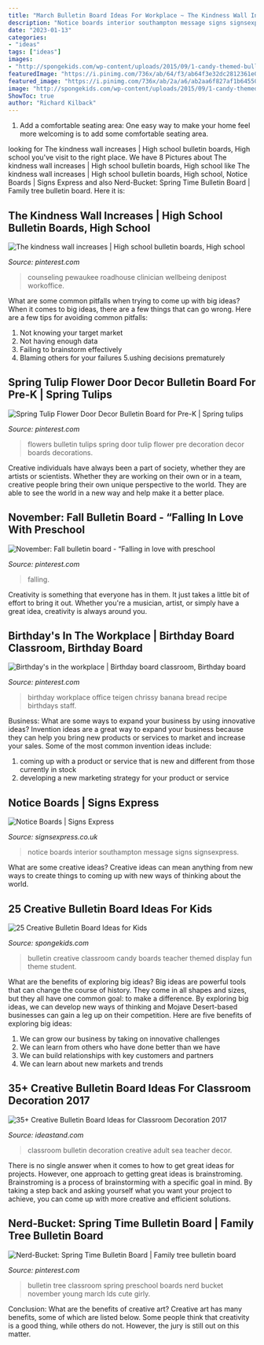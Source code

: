 ```yaml
---
title: "March Bulletin Board Ideas For Workplace ~ The Kindness Wall Increases"
description: "Notice boards interior southampton message signs signsexpress"
date: "2023-01-13"
categories:
- "ideas"
tags: ["ideas"]
images:
- "http://spongekids.com/wp-content/uploads/2015/09/1-candy-themed-bulletin-board.jpg"
featuredImage: "https://i.pinimg.com/736x/ab/64/f3/ab64f3e32dc2812361e03023e0e4492e.jpg"
featured_image: "https://i.pinimg.com/736x/ab/2a/a6/ab2aa6f827af1b64550e0ed4c7ca9092--bulletin-board-tree-march-bulletin-board-ideas.jpg"
image: "http://spongekids.com/wp-content/uploads/2015/09/1-candy-themed-bulletin-board.jpg"
ShowToc: true
author: "Richard Kilback"
---
```



1. Add a comfortable seating area: One easy way to make your home feel more welcoming is to add some comfortable seating area.

	

		
looking for The kindness wall increases | High school bulletin boards, High school you've visit to the right place. We have 8 Pictures about The kindness wall increases | High school bulletin boards, High school like The kindness wall increases | High school bulletin boards, High school, Notice Boards | Signs Express and also Nerd-Bucket: Spring Time Bulletin Board | Family tree bulletin board. Here it is:
		
    
## The Kindness Wall Increases | High School Bulletin Boards, High School

<img loading=lazy src="https://i.pinimg.com/736x/56/5d/0c/565d0c010a75b0e6ccdcbcff1d2f71e5.jpg" onerror="this.onerror=null;this.src='https://tse4.mm.bing.net/th?id=OIP.WTMkmGPi8Q2nGtiMRcdZSAHaJ4&amp;pid=15.1';" alt="The kindness wall increases | High school bulletin boards, High school">

_Source: pinterest.com_

>counseling pewaukee roadhouse clinician wellbeing denipost workoffice. 

	

What are some common pitfalls when trying to come up with big ideas?
When it comes to big ideas, there are a few things that can go wrong. Here are a few tips for avoiding common pitfalls: 
1. Not knowing your target market 
2. Not having enough data 
3. Failing to brainstorm effectively 
4. Blaming others for your failures 
5.ushing decisions prematurely 

    
## Spring Tulip Flower Door Decor Bulletin Board For Pre-K | Spring Tulips

<img loading=lazy src="https://i.pinimg.com/736x/4c/3b/d2/4c3bd2c73fa101fae586f5407cb38fb1--tulips-flowers-bulletin-boards.jpg" onerror="this.onerror=null;this.src='https://tse2.mm.bing.net/th?id=OIP.zzFMA6jsCGGtv9GVDgilXAHaJQ&amp;pid=15.1';" alt="Spring Tulip Flower Door Decor Bulletin Board for Pre-K | Spring tulips">

_Source: pinterest.com_

>flowers bulletin tulips spring door tulip flower pre decoration decor boards decorations. 

	

Creative individuals have always been a part of society, whether they are artists or scientists. Whether they are working on their own or in a team, creative people bring their own unique perspective to the world. They are able to see the world in a new way and help make it a better place.

    
## November: Fall Bulletin Board - “Falling In Love With Preschool

<img loading=lazy src="https://i.pinimg.com/736x/ab/64/f3/ab64f3e32dc2812361e03023e0e4492e.jpg" onerror="this.onerror=null;this.src='https://tse3.mm.bing.net/th?id=OIP.kDQ3ccSIeDQLmt4Koek3cAHaFj&amp;pid=15.1';" alt="November: Fall bulletin board - “Falling in love with preschool">

_Source: pinterest.com_

>falling. 

	

Creativity is something that everyone has in them. It just takes a little bit of effort to bring it out. Whether you're a musician, artist, or simply have a great idea, creativity is always around you.

    
## Birthday&#039;s In The Workplace | Birthday Board Classroom, Birthday Board

<img loading=lazy src="https://i.pinimg.com/736x/9a/e7/58/9ae758b4fb30ff686c4e57acc86df9f7--birthday-board.jpg" onerror="this.onerror=null;this.src='https://tse2.mm.bing.net/th?id=OIP.BZzfoJZ2xW7831HXw4hjdwHaNK&amp;pid=15.1';" alt="Birthday&#039;s in the workplace | Birthday board classroom, Birthday board">

_Source: pinterest.com_

>birthday workplace office teigen chrissy banana bread recipe birthdays staff. 

	

Business: What are some ways to expand your business by using innovative ideas?
Invention ideas are a great way to expand your business because they can help you bring new products or services to market and increase your sales. Some of the most common invention ideas include:
1. coming up with a product or service that is new and different from those currently in stock
2. developing a new marketing strategy for your product or service

    
## Notice Boards | Signs Express

<img loading=lazy src="https://www.signsexpress.co.uk/shares/2-744-notice-boards-southampton_big.jpg" onerror="this.onerror=null;this.src='https://tse2.mm.bing.net/th?id=OIP.RfdD3vIpCIDkeddsUk7wVAHaFj&amp;pid=15.1';" alt="Notice Boards | Signs Express">

_Source: signsexpress.co.uk_

>notice boards interior southampton message signs signsexpress. 

	

What are some creative ideas?
Creative ideas can mean anything from new ways to create things to coming up with new ways of thinking about the world.

    
## 25 Creative Bulletin Board Ideas For Kids

<img loading=lazy src="http://spongekids.com/wp-content/uploads/2015/09/1-candy-themed-bulletin-board.jpg" onerror="this.onerror=null;this.src='https://tse4.mm.bing.net/th?id=OIP.LTxokux8TIDi1t3sR5_HtwHaMT&amp;pid=15.1';" alt="25 Creative Bulletin Board Ideas for Kids">

_Source: spongekids.com_

>bulletin creative classroom candy boards teacher themed display fun theme student. 

	

What are the benefits of exploring big ideas?
Big ideas are powerful tools that can change the course of history. They come in all shapes and sizes, but they all have one common goal: to make a difference. By exploring big ideas, we can develop new ways of thinking and Mojave Desert-based businesses can gain a leg up on their competition. Here are five benefits of exploring big ideas: 
1. We can grow our business by taking on innovative challenges
2. We can learn from others who have done better than we have
3. We can build relationships with key customers and partners
4. We can learn about new markets and trends

    
## 35+ Creative Bulletin Board Ideas For Classroom Decoration 2017

<img loading=lazy src="https://ideastand.com/wp-content/uploads/2017/07/bulletin-board/5-bulletin-board-ideas-for-classroom.jpg" onerror="this.onerror=null;this.src='https://tse4.mm.bing.net/th?id=OIP.si2dswkTqlLPSszv0XL6kwHaMA&amp;pid=15.1';" alt="35+ Creative Bulletin Board Ideas for Classroom Decoration 2017">

_Source: ideastand.com_

>classroom bulletin decoration creative adult sea teacher decor. 

	

There is no single answer when it comes to how to get great ideas for projects. However, one approach to getting great ideas is brainstroming. Brainstroming is a process of brainstorming with a specific goal in mind. By taking a step back and asking yourself what you want your project to achieve, you can come up with more creative and efficient solutions.

    
## Nerd-Bucket: Spring Time Bulletin Board | Family Tree Bulletin Board

<img loading=lazy src="https://i.pinimg.com/736x/ab/2a/a6/ab2aa6f827af1b64550e0ed4c7ca9092--bulletin-board-tree-march-bulletin-board-ideas.jpg" onerror="this.onerror=null;this.src='https://tse3.mm.bing.net/th?id=OIP.4gW-3bEfFc1qxsi2R6kezQHaJ4&amp;pid=15.1';" alt="Nerd-Bucket: Spring Time Bulletin Board | Family tree bulletin board">

_Source: pinterest.com_

>bulletin tree classroom spring preschool boards nerd bucket november young march lds cute girly. 

	

Conclusion: What are the benefits of creative art?
Creative art has many benefits, some of which are listed below. Some people think that creativity is a good thing, while others do not. However, the jury is still out on this matter.

